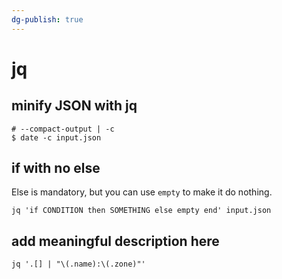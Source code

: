 ```yaml
---
dg-publish: true
---
```

# jq

## minify JSON with jq

```
# --compact-output | -c
$ date -c input.json
```

## if with no else

Else is mandatory, but you can use `empty` to make it do nothing.

```
jq 'if CONDITION then SOMETHING else empty end' input.json
```


## add meaningful description here

```
jq '.[] | "\(.name):\(.zone)"'
```